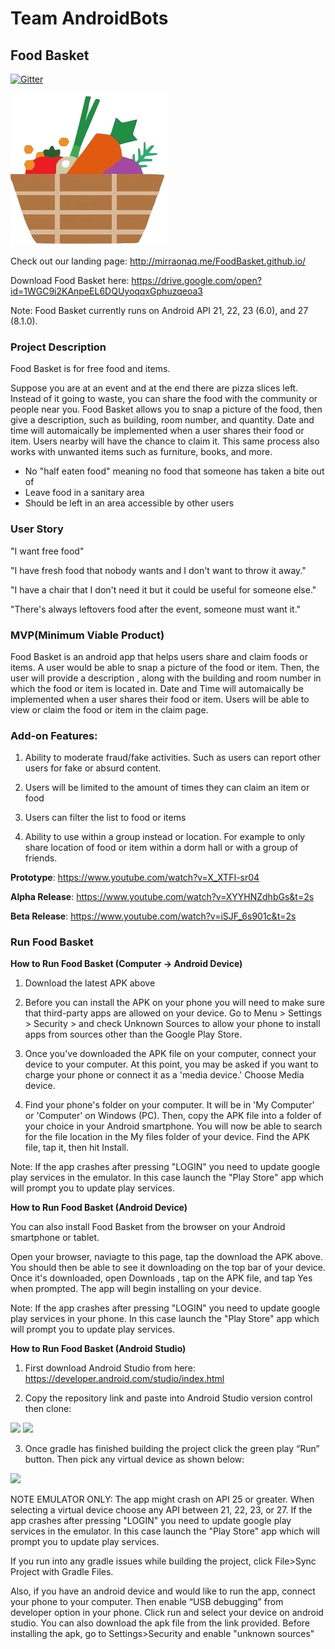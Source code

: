 # Team AndroidBots
## Food Basket

[![Gitter](https://badges.gitter.im/Join%20Chat.svg)](https://gitter.im/AndroidBots/Lobby?utm_source=badge&utm_medium=badge&utm_campaign=pr-badge&utm_content=badge)

![](images/logo.png)

Check out our landing page: http://mirraonaq.me/FoodBasket.github.io/

Download Food Basket here: https://drive.google.com/open?id=1WGC9i2KAnpeEL6DQUyoqqxGphuzqeoa3

Note: Food Basket currently runs on Android API 21, 22, 23 (6.0), and 27 (8.1.0).  

### Project Description

Food Basket is for free food and items.

Suppose you are at an event and at the end there are pizza slices left. Instead of it going to waste, you can share the food with the community or people near you. Food Basket allows you to snap a picture of the food, then give a description, such as building, room number, and quantity. Date and time will automaically be implemented when a user shares their food or item. Users nearby will have the chance to claim it. This same process also works with unwanted items such as furniture, books, and more.


- No "half eaten food" meaning no food that someone has taken a bite out of
- Leave food in a sanitary area
- Should be left in an area accessible by other users

### User Story

"I want free food"

"I have fresh food that nobody wants and I don't want to throw it away."

"I have a chair that I don't need it but it could be useful for someone else."

"There's always leftovers food after the event, someone must want it."

### MVP(Minimum Viable Product)

Food Basket is an android app that helps users share and claim foods or items. A user would be able to snap a picture of the food or item. Then, the user will provide a description , along with the building and room number in which the food or item is located in. Date and Time will automaically be implemented when a user shares their food or item. Users will be able to view or claim the food or item in the claim page.

### Add-on Features:

1. Ability to moderate fraud/fake activities. Such as users can report other users for fake or absurd content.

2. Users will be limited to the amount of times they can claim an item or food

3. Users can filter the list to food or items

4. Ability to use within a group instead or location. For example to only share location of food or item within a dorm hall or with a group of friends.


**Prototype**:
https://www.youtube.com/watch?v=X_XTFI-sr04

**Alpha Release**:
https://www.youtube.com/watch?v=XYYHNZdhbGs&t=2s

**Beta Release**:
https://www.youtube.com/watch?v=iSJF_6s901c&t=2s

### Run Food Basket

**How to Run Food Basket (Computer -> Android Device)**

1. Download the latest APK above

2. Before you can install the APK on your phone you will need to make sure that third-party apps are allowed on your device. Go to Menu > Settings > Security > and check Unknown Sources to allow your phone to install apps from sources other than the Google Play Store.

3. Once you've downloaded the APK file on your computer, connect your device to your computer. At this point, you may be asked if you want to charge your phone or connect it as a 'media device.' Choose Media device.

4. Find your phone's folder on your computer. It will be in 'My Computer' or 'Computer' on Windows (PC). Then, copy the APK file into a folder of your choice in your Android smartphone. You will now be able to search for the file location in the My files folder of your device. Find the APK file, tap it, then hit Install.

Note: If the app crashes after pressing "LOGIN" you need to update google play services in the emulator. In this case launch the "Play Store" app which will prompt you to update play services.


**How to Run Food Basket (Android Device)**

You can also install Food Basket from the browser on your Android smartphone or tablet. 

Open your browser, naviagte to this page, tap the download the APK above. You should then be able to see it downloading on the top bar of your device. Once it's downloaded, open Downloads , tap on the APK file, and tap Yes when prompted. The app will begin installing on your device.

Note: If the app crashes after pressing "LOGIN" you need to update google play services in your phone. In this case launch the "Play Store" app which will prompt you to update play services.

**How to Run Food Basket (Android Studio)**

1.	First download Android Studio from here: https://developer.android.com/studio/index.html

2.	Copy the repository link and paste into Android Studio version control then clone:

![](images/one.png)
![](images/two.png)

3. Once gradle has finished building the project click the green play “Run” button. Then pick any virtual device as shown below:

![](images/three.png)

NOTE EMULATOR ONLY: The app might crash on API 25 or greater. When selecting a virtual device choose any API between 21, 22, 23, or 27. If the app crashes after pressing "LOGIN" you need to update google play services in the emulator. In this case launch the "Play Store" app which will prompt you to update play services.

If you run into any gradle issues while building the project, click File>Sync Project with Gradle Files.

Also, if you have an android device and would like to run the app, connect your phone to your computer. Then enable “USB debugging” from developer option in your phone. Click run and select your device on android studio. You can also download the apk file from the link provided. Before installing the apk, go to Settings>Security and enable "unknown sources"


